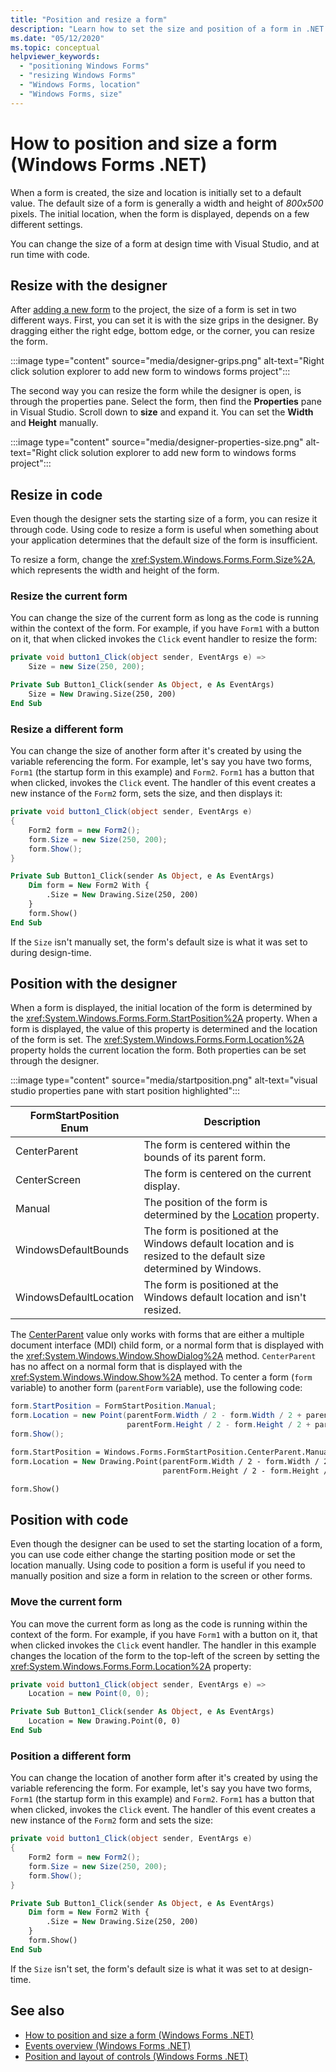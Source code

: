 ```yaml
---
title: "Position and resize a form"
description: "Learn how to set the size and position of a form in .NET Windows Forms and Visual Studio. The size and location can either be set in the Visual Studio designer or through code."
ms.date: "05/12/2020"
ms.topic: conceptual
helpviewer_keywords:
  - "positioning Windows Forms"
  - "resizing Windows Forms"
  - "Windows Forms, location"
  - "Windows Forms, size"
---
```


# How to position and size a form (Windows Forms .NET)

When a form is created, the size and location is initially set to a default value. The default size of a form is generally a width and height of _800x500_ pixels. The initial location, when the form is displayed, depends on a few different settings.

You can change the size of a form at design time with Visual Studio, and at run time with code.

## Resize with the designer

After [adding a new form](how-to-add.md) to the project, the size of a form is set in two different ways. First, you can set it is with the size grips in the designer. By dragging either the right edge, bottom edge, or the corner, you can resize the form.

:::image type="content" source="media/designer-grips.png" alt-text="Right click solution explorer to add new form to windows forms project":::

The second way you can resize the form while the designer is open, is through the properties pane. Select the form, then find the **Properties** pane in Visual Studio. Scroll down to **size** and expand it. You can set the **Width** and **Height** manually.

:::image type="content" source="media/designer-properties-size.png" alt-text="Right click solution explorer to add new form to windows forms project":::

## Resize in code

Even though the designer sets the starting size of a form, you can resize it through code. Using code to resize a form is useful when something about your application determines that the default size of the form is insufficient.

To resize a form, change the <xref:System.Windows.Forms.Form.Size%2A>, which represents the width and height of the form.

### Resize the current form

You can change the size of the current form as long as the code is running within the context of the form. For example, if you have `Form1` with a button on it, that when clicked invokes the `Click` event handler to resize the form:

```csharp
private void button1_Click(object sender, EventArgs e) =>
    Size = new Size(250, 200);
```

```vb
Private Sub Button1_Click(sender As Object, e As EventArgs)
    Size = New Drawing.Size(250, 200)
End Sub
```

### Resize a different form

You can change the size of another form after it's created by using the variable referencing the form. For example, let's say you have two forms, `Form1` (the startup form in this example) and `Form2`. `Form1` has a button that when clicked, invokes the `Click` event. The handler of this event creates a new instance of the `Form2` form, sets the size, and then displays it:

```csharp
private void button1_Click(object sender, EventArgs e)
{
    Form2 form = new Form2();
    form.Size = new Size(250, 200);
    form.Show();
}
```

```vb
Private Sub Button1_Click(sender As Object, e As EventArgs)
    Dim form = New Form2 With {
        .Size = New Drawing.Size(250, 200)
    }
    form.Show()
End Sub
```

If the `Size` isn't manually set, the form's default size is what it was set to during design-time.

## Position with the designer

When a form is displayed, the initial location of the form is determined by the <xref:System.Windows.Forms.Form.StartPosition%2A> property. When a form is displayed, the value of this property is determined and the location of the form is set. The <xref:System.Windows.Forms.Form.Location%2A> property holds the current location the form. Both properties can be set through the designer.

:::image type="content" source="media/startposition.png" alt-text="visual studio properties pane with start position highlighted":::

| FormStartPosition Enum | Description                                                                                                      |
|------------------------|------------------------------------------------------------------------------------------------------------------|
| CenterParent           | The form is centered within the bounds of its parent form.                                                       |
| CenterScreen           | The form is centered on the current display.                                                                     |
| Manual                 | The position of the form is determined by the [Location](xref:System.Windows.Forms.Form.Location%2A) property.   |
| WindowsDefaultBounds   | The form is positioned at the Windows default location and is resized to the default size determined by Windows. |
| WindowsDefaultLocation | The form is positioned at the Windows default location and isn't resized.                                        |

The [CenterParent](xref:System.Windows.Forms.FormStartPosition.CenterParent) value only works with forms that are either a multiple document interface (MDI) child form, or a normal form that is displayed with the <xref:System.Windows.Window.ShowDialog%2A> method. `CenterParent` has no affect on a normal form that is displayed with the <xref:System.Windows.Window.Show%2A> method. To center a form (`form` variable) to another form (`parentForm` variable), use the following code:

```csharp
form.StartPosition = FormStartPosition.Manual;
form.Location = new Point(parentForm.Width / 2 - form.Width / 2 + parentForm.Location.X,
                          parentForm.Height / 2 - form.Height / 2 + parentForm.Location.Y);
form.Show();
```

```vb
form.StartPosition = Windows.Forms.FormStartPosition.CenterParent.Manual
form.Location = New Drawing.Point(parentForm.Width / 2 - form.Width / 2 + parentForm.Location.X,
                                  parentForm.Height / 2 - form.Height / 2 + parentForm.Location.Y)

form.Show()
```

## Position with code

Even though the designer can be used to set the starting location of a form, you can use code either change the starting position mode or set the location manually. Using code to position a form is useful if you need to manually position and size a form in relation to the screen or other forms.

### Move the current form

You can move the current form as long as the code is running within the context of the form. For example, if you have `Form1` with a button on it, that when clicked invokes the `Click` event handler. The handler in this example changes the location of the form to the top-left of the screen by setting the <xref:System.Windows.Forms.Form.Location%2A> property:

```csharp
private void button1_Click(object sender, EventArgs e) =>
    Location = new Point(0, 0);
```

```vb
Private Sub Button1_Click(sender As Object, e As EventArgs)
    Location = New Drawing.Point(0, 0)
End Sub
```

### Position a different form

You can change the location of another form after it's created by using the variable referencing the form. For example, let's say you have two forms, `Form1` (the startup form in this example) and `Form2`. `Form1` has a button that when clicked, invokes the `Click` event. The handler of this event creates a new instance of the `Form2` form and sets the size:

```csharp
private void button1_Click(object sender, EventArgs e)
{
    Form2 form = new Form2();
    form.Size = new Size(250, 200);
    form.Show();
}
```

```vb
Private Sub Button1_Click(sender As Object, e As EventArgs)
    Dim form = New Form2 With {
        .Size = New Drawing.Size(250, 200)
    }
    form.Show()
End Sub
```

If the `Size` isn't set, the form's default size is what it was set to at design-time.

## See also

- [How to position and size a form (Windows Forms .NET)](how-to-position-and-resize.md)
- [Events overview (Windows Forms .NET)](events.md)
- [Position and layout of controls (Windows Forms .NET)](../controls/layout.md)

